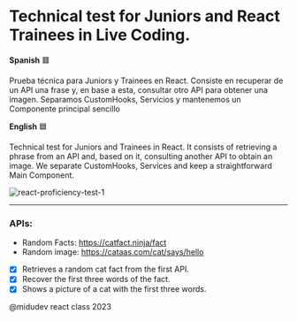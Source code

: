 # Technical test for Juniors and React Trainees in Live Coding.

**Spanish** 🟥

Prueba técnica para Juniors y Trainees en React. Consiste en recuperar de un API una frase y, en base a esta, consultar otro API para obtener una imagen. Separamos CustomHooks, Servicios y mantenemos un Componente principal sencillo

**English** 🟦 

Technical test for Juniors and Trainees in React. It consists of retrieving a phrase from an API and, based on it, consulting another API to obtain an image. We separate CustomHooks, Services and keep a straightforward Main Component.

![react-proficiency-test-1](https://github.com/amaimus/react-proficiency-test-1/assets/35699916/4a2ea528-d87b-4309-a5da-b681b1b3b13c)

--- 

### APIs:

- Random Facts: https://catfact.ninja/fact
- Random image: https://cataas.com/cat/says/hello

- [x] Retrieves a random cat fact from the first API.
- [x] Recover the first three words of the fact.
- [x] Shows a picture of a cat with the first three words.

@midudev react class 2023
